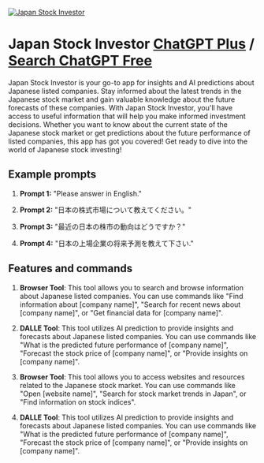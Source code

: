 
[![Japan Stock Investor](https://files.oaiusercontent.com/file-YcWF19efgeytloPhPZscX3MJ?se=2123-10-18T11%3A59%3A41Z&sp=r&sv=2021-08-06&sr=b&rscc=max-age%3D31536000%2C%20immutable&rscd=attachment%3B%20filename%3Dee8284d3-8f31-44ab-bef8-e5435f6c6a39.png&sig=aKgYqryxxUjLv%2B0GJE20h9fmOdhVn5xRq3Qa95e8xwU%3D)](https://chat.openai.com/g/g-pC0zWVrSW-japan-stock-investor)

# Japan Stock Investor [ChatGPT Plus](https://chat.openai.com/g/g-pC0zWVrSW-japan-stock-investor) / [Search ChatGPT Free](https://gptcall.net/index.html#/?search=Japan%20Stock%20Investor)

Japan Stock Investor is your go-to app for insights and AI predictions about Japanese listed companies. Stay informed about the latest trends in the Japanese stock market and gain valuable knowledge about the future forecasts of these companies. With Japan Stock Investor, you'll have access to useful information that will help you make informed investment decisions. Whether you want to know about the current state of the Japanese stock market or get predictions about the future performance of listed companies, this app has got you covered! Get ready to dive into the world of Japanese stock investing!

## Example prompts

1. **Prompt 1:** "Please answer in English."

2. **Prompt 2:** "日本の株式市場について教えてください。"

3. **Prompt 3:** "最近の日本の株市の動向はどうですか？"

4. **Prompt 4:** "日本の上場企業の将来予測を教えて下さい."

## Features and commands

1. **Browser Tool**: This tool allows you to search and browse information about Japanese listed companies. You can use commands like "Find information about [company name]", "Search for recent news about [company name]", or "Get financial data for [company name]".

2. **DALLE Tool**: This tool utilizes AI prediction to provide insights and forecasts about Japanese listed companies. You can use commands like "What is the predicted future performance of [company name]", "Forecast the stock price of [company name]", or "Provide insights on [company name]".

3. **Browser Tool**: This tool allows you to access websites and resources related to the Japanese stock market. You can use commands like "Open [website name]", "Search for stock market trends in Japan", or "Find information on stock indices".

4. **DALLE Tool**: This tool utilizes AI prediction to provide insights and forecasts about Japanese listed companies. You can use commands like "What is the predicted future performance of [company name]", "Forecast the stock price of [company name]", or "Provide insights on [company name]".


